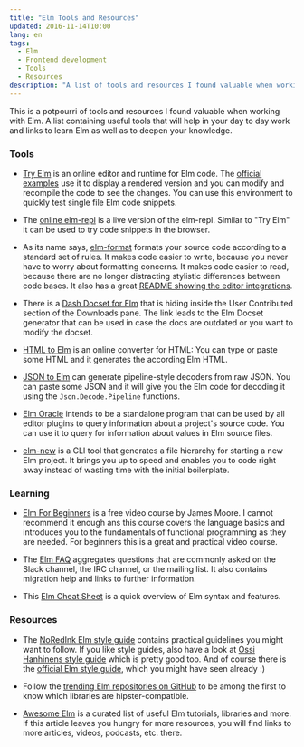 ```yaml
---
title: "Elm Tools and Resources"
updated: 2016-11-14T10:00
lang: en
tags:
  - Elm
  - Frontend development
  - Tools
  - Resources
description: "A list of tools and resources I found valuable when working with Elm. It contains useful tools that will help in your day to day work and links to learn Elm as well as to deepen your knowledge."
---
```


This is a potpourri of tools and resources I found valuable when working with Elm. A list containing useful tools that will help in your day to day work and links to learn Elm as well as to deepen your knowledge.

<!-- more -->

### Tools

- [Try Elm](http://elm-lang.org/try) is an online editor and runtime for Elm code. The [official examples](http://elm-lang.org/examples) use it to display a rendered version and you can modify and recompile the code to see the changes. You can use this environment to quickly test single file Elm code snippets.

- The [online elm-repl](http://elmrepl.cuberoot.in/) is a live version of the elm-repl. Similar to "Try Elm" it can be used to try code snippets in the browser.

- As its name says, [elm-format](https://github.com/avh4/elm-format) formats your source code according to a standard set of rules. It makes code easier to write, because you never have to worry about formatting concerns. It makes code easier to read, because there are no longer distracting stylistic differences between code bases. It also has a great [README showing the editor integrations](https://github.com/avh4/elm-format#editor-integration).

- There is a [Dash Docset for Elm](https://github.com/pdamoc/elm-docset) that is hiding inside the User Contributed section of the Downloads pane. The link leads to the Elm Docset generator that can be used in case the docs are outdated or you want to modify the docset.

- [HTML to Elm](https://mbylstra.github.io/html-to-elm/) is an online converter for HTML: You can type or paste some HTML and it generates the according Elm HTML.

- [JSON to Elm](https://noredink.github.io/json-to-elm/) can generate pipeline-style decoders from raw JSON. You can paste some JSON and it will give you the Elm code for decoding it using the `Json.Decode.Pipeline` functions.

- [Elm Oracle](https://github.com/ElmCast/elm-oracle) intends to be a standalone program that can be used by all editor plugins to query information about a project's source code. You can use it to query for information about values in Elm source files.

- [elm-new](https://github.com/simonewebdesign/elm-new) is a CLI tool that generates a file hierarchy for starting a new Elm project. It brings you up to speed and enables you to code right away instead of wasting time with the initial boilerplate.

### Learning

- [Elm For Beginners](http://courses.knowthen.com/p/elm-for-beginners) is a free video course by James Moore. I cannot recommend it enough ans this course covers the language basics and introduces you to the fundamentals of functional programming as they are needed. For beginners this is a great and practical video course.

- The [Elm FAQ](http://faq.elm-community.org/) aggregates questions that are commonly asked on the Slack channel, the IRC channel, or the mailing list. It also contains migration help and links to further information.

- This [Elm Cheat Sheet](https://github.com/izdi/elm-cheat-sheet) is a quick overview of Elm syntax and features.

### Resources

- The [NoRedInk Elm style guide](https://github.com/NoRedInk/elm-style-guide) contains practical guidelines you might want to follow. If you like style guides, also have a look at [Ossi Hanhinens style guide](https://github.com/ohanhi/elm-style-guide/) which is pretty good too. And of course there is the [official Elm style guide](http://elm-lang.org/docs/style-guide), which you might have seen already :)

- Follow the [trending Elm repositories on GitHub](https://github.com/trending/elm?since=daily) to be among the first to know which libraries are hipster-compatible.

- [Awesome Elm](https://github.com/isRuslan/awesome-elm) is a curated list of useful Elm tutorials, libraries and more. If this article leaves you hungry for more resources, you will find links to more articles, videos, podcasts, etc. there.
